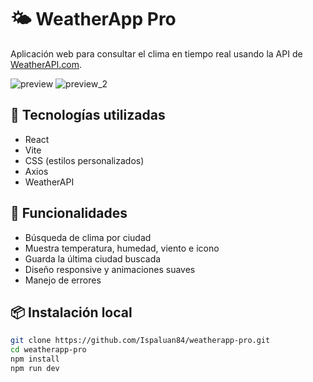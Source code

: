 # 🌤️ WeatherApp Pro

Aplicación web para consultar el clima en tiempo real usando la API de [WeatherAPI.com](https://www.weatherapi.com/).

![preview](./src/assets/preview.png)
![preview_2](./src/assets/preview_2.png)

## 🚀 Tecnologías utilizadas
- React
- Vite
- CSS (estilos personalizados)
- Axios
- WeatherAPI

## 🔧 Funcionalidades
- Búsqueda de clima por ciudad
- Muestra temperatura, humedad, viento e icono
- Guarda la última ciudad buscada
- Diseño responsive y animaciones suaves
- Manejo de errores

## 📦 Instalación local
```bash
git clone https://github.com/Ispaluan84/weatherapp-pro.git
cd weatherapp-pro
npm install
npm run dev



